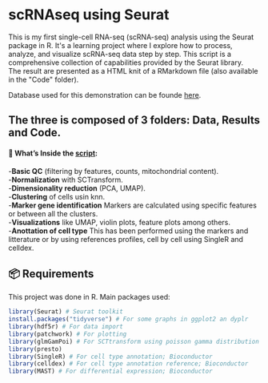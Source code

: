 # scRNAseq using Seurat
This is my first single-cell RNA-seq (scRNA-seq) analysis using the Seurat package in R. It's a learning project where I explore how to process, analyze, and visualize scRNA-seq data step by step.
This script is a comprehensive collection of capabilities provided by the Seurat library.<br>
The result are presented as a HTML knit of a RMarkdown file (also available in the "Code" folder).

Database used for this demonstration can be founde [here](https://bioinformatics.ccr.cancer.gov/docs/getting-started-with-scrna-seq/GettingStarted_scRNASeq.zip).
## The three is composed of 3 folders: Data, Results and Code.

#### 📂 What’s Inside the [script](https://github.com/bontix-77/scRNAseq/blob/73dbdc6cad8a683d4c84116f58426034b654f272/Code/final%20Seurat%20script.R):

 -**Basic QC** (filtering by features, counts, mitochondrial content).<br>
 -**Normalization** with SCTransform.<br>
 -**Dimensionality reduction** (PCA, UMAP).<br>
 -**Clustering** of cells usin knn.<br>
 -**Marker gene identification** Markers are calculated using specific features or between all the clusters.<br>
 -**Visualizations** like UMAP, violin plots, feature plots among others.<br>
 -**Anottation of cell type** This has been performed using the markers and litterature or by using references profiles, cell by cell using SingleR and celldex.<br>




## 📦 Requirements

This project was done in R. Main packages used:

```r
library(Seurat) # Seurat toolkit
install.packages("tidyverse") # For some graphs in ggplot2 an dyplr
library(hdf5r) # For data import
library(patchwork) # For plotting
library(glmGamPoi) # For SCTtransform using poisson gamma distribution
library(presto)
library(SingleR) # For cell type annotation; Bioconductor
library(celldex) # For cell type annotation reference; Bioconductor
library(MAST) # For differential expression; Bioconductor
```
